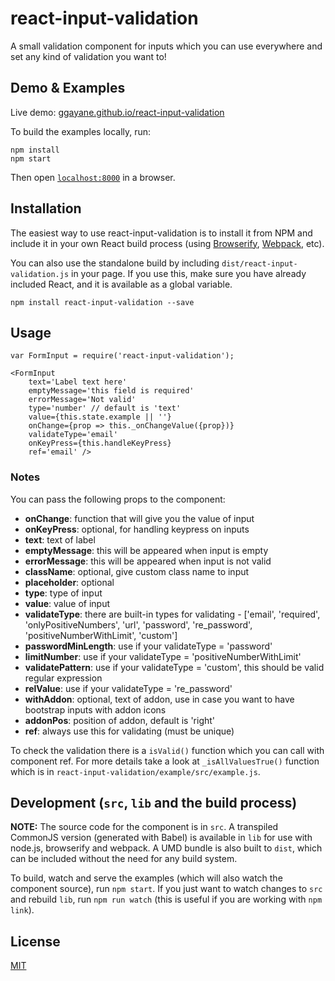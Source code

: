 # react-input-validation

A small validation component for inputs which you can use everywhere and set any kind of validation you want to!


## Demo & Examples

Live demo: [ggayane.github.io/react-input-validation](http://ggayane.github.io/react-input-validation/)

To build the examples locally, run:

```
npm install
npm start
```

Then open [`localhost:8000`](http://localhost:8000) in a browser.


## Installation

The easiest way to use react-input-validation is to install it from NPM and include it in your own React build process (using [Browserify](http://browserify.org), [Webpack](http://webpack.github.io/), etc).

You can also use the standalone build by including `dist/react-input-validation.js` in your page. If you use this, make sure you have already included React, and it is available as a global variable.

```
npm install react-input-validation --save
```


## Usage

```
var FormInput = require('react-input-validation');

<FormInput
	text='Label text here'
	emptyMessage='this field is required'
	errorMessage='Not valid'
	type='number' // default is 'text'
	value={this.state.example || ''}
	onChange={prop => this._onChangeValue({prop})}
	validateType='email'
	onKeyPress={this.handleKeyPress}
	ref='email' />
```

### Notes

You can pass the following props to the component:

- **onChange**: function that will give you the value of input
- **onKeyPress**: optional, for handling keypress on inputs
- **text**: text of label
- **emptyMessage**: this will be appeared when input is empty
- **errorMessage**: this will be appeared when input is not valid
- **className**: optional, give custom class name to input
- **placeholder**: optional
- **type**: type of input
- **value**: value of input
- **validateType**: there are built-in types for validating - ['email', 'required', 'onlyPositiveNumbers', 'url', 'password', 're_password', 'positiveNumberWithLimit', 'custom']
- **passwordMinLength**: use if your validateType = 'password'
- **limitNumber**: use if your validateType = 'positiveNumberWithLimit'
- **validatePattern**: use if your validateType = 'custom', this should be valid regular expression
- **relValue**: use if your validateType = 're_password'
- **withAddon**: optional, text of addon, use in case you want to have bootstrap inputs with addon icons
- **addonPos**: position of addon, default is 'right'
- **ref**: always use this for validating (must be unique)

To check the validation there is a `isValid()` function which you can call with component ref. For more details take a look at  `_isAllValuesTrue()` function which is in `react-input-validation/example/src/example.js`.


## Development (`src`, `lib` and the build process)

**NOTE:** The source code for the component is in `src`. A transpiled CommonJS version (generated with Babel) is available in `lib` for use with node.js, browserify and webpack. A UMD bundle is also built to `dist`, which can be included without the need for any build system.

To build, watch and serve the examples (which will also watch the component source), run `npm start`. If you just want to watch changes to `src` and rebuild `lib`, run `npm run watch` (this is useful if you are working with `npm link`).

## License

[MIT](https://github.com/Ggayane/react-input-validation/blob/master/license.md)
